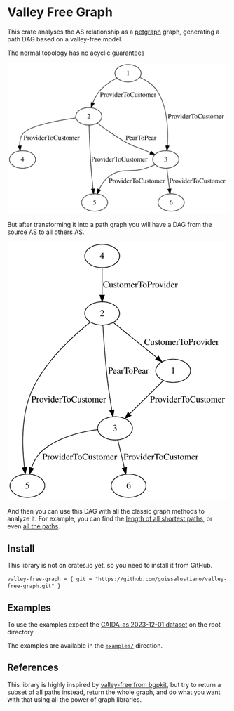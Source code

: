 # Valley Free Graph
This crate analyses the AS relationship as a [petgraph](https://docs.rs/petgraph/latest/petgraph/index.html) graph, 
generating a path DAG based on a valley-free model.

The normal topology has no acyclic guarantees

![](images/base_topology.svg)

But after transforming it into a path graph you will have a DAG from the source AS to all others AS.

![](images/path_topology.svg)

And then you can use this DAG with all the classic graph methods to analyze it.
For example, you can find the [length of all shortest paths](https://docs.rs/petgraph/latest/petgraph/algo/k_shortest_path/fn.k_shortest_path.html),
or even [all the paths](https://docs.rs/petgraph/latest/petgraph/algo/simple_paths/fn.all_simple_paths.html).

## Install
This library is not on crates.io yet, so you need to install it from GitHub.
```tolm
valley-free-graph = { git = "https://github.com/guissalustiano/valley-free-graph.git" }
```

## Examples
To use the examples expect the [CAIDA-as 2023-12-01 dataset](https://publicdata.caida.org/datasets/as-relationships/serial-1/20231201.as-rel.txt.bz2)
on the root directory.

The examples are available in the [`examples/`](examples/) direction.

## References
This library is highly inspired by [valley-free from bgpkit](https://github.com/bgpkit/valley-free),
but try to return a subset of all paths instead, return the whole graph, and do what you want with 
that using all the power of graph libraries.
